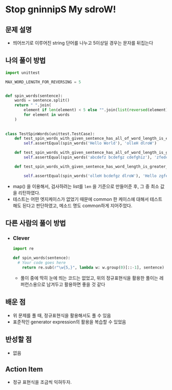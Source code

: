 # Stop gninnipS My sdroW!

## 문제 설명

* 띄어쓰기로 이루어진 string 단어를 나누고 5이상일 경우는 문자를 뒤집는다



## 나의 풀이 방법

```python
import unittest

MAX_WORD_LENGTH_FOR_REVERSING = 5


def spin_words(sentence):
    words = sentence.split()
    return " ".join(
        element if len(element) < 5 else "".join(list(reversed(element)))
        for element in words
    )
    
    
class TestSpinWords(unittest.TestCase):
    def test_spin_words_with_given_sentence_has_all_of_word_length_is_equal_less_than_5(self):
        self.assertEqual(spin_words('Hello World'), 'olleH dlroW')

    def test_spin_words_with_given_sentence_has_all_of_word_length_is_greater_than_5(self):
        self.assertEqual(spin_words('abcdefz bcdefgz cdefghiz'), 'zfedcba zgfedcb zihgfedc')

    def test_spin_words_with_given_sentence_has_word_length_is_greater_than_5_or_not(self):

        self.assertEqual(spin_words('olleH bcdefgz dlroW'), 'Hello zgfedcb World')

```

*  map() 을 이용해서, 검사하려는 list를 `len` 을 기준으로 만들어준 후, 그 중 최소 값을 리턴하였다.
*  테스트는 어떤 엣지케이스가 없었기 때문에 common 한 케이스에 대해서 테스트 해도 된다고 판단하였고, 메소드 명도 common하게 지어주었다.

## 다른 사람의 풀이 방법

* ### Clever

  ```python
  import re
  
  def spin_words(sentence):
    # Your code goes here
      return re.sub(r"\w{5,}", lambda w: w.group(0)[::-1], sentence)
  ```
  
  * 풀이 중에 딱히 눈에 띄는 코드는 없었고, 위의 정규표현식을 활용한 풀이는 레퍼런스용으로 남겨두고 활용하면 좋을 것 같다


## 배운 점

*   위 문제를 풀 때, 정규표현식을 활용해서도 풀 수 있음
*   표준적인 generator expression의 활용을 복습할 수 있었음

## 반성할 점

*   없음

## Action Item

*   정규 표현식을 조금씩 익혀두자.

